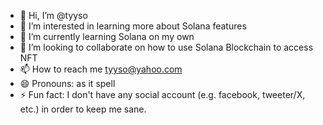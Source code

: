- 👋 Hi, I’m @tyyso
- 👀 I’m interested in learning more about Solana features 
- 🌱 I’m currently learning Solana on my own
- 💞️ I’m looking to collaborate on how to use Solana Blockchain to access NFT 
- 📫 How to reach me tyyso@yahoo.com
- 😄 Pronouns: as it spell
- ⚡ Fun fact: I don't have any social account (e.g. facebook, tweeter/X, etc.) in order to keep me sane. 

<!---
tyyso/tyyso is a ✨ special ✨ repository because its `README.md` (this file) appears on your GitHub profile.
You can click the Preview link to take a look at your changes.
--->
